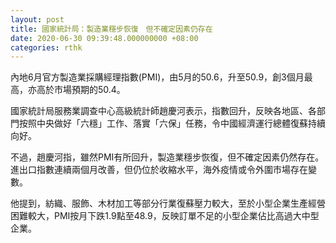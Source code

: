 ```yaml
---
layout: post
title: 國家統計局：製造業穩步恢復　但不確定因素仍存在
date: 2020-06-30 09:39:48.000000000 +08:00
categories: rthk
---
```


內地6月官方製造業採購經理指數(PMI)，由5月的50.6，升至50.9，創3個月最高，亦高於市場預期的50.4。

國家統計局服務業調查中心高級統計師趙慶河表示，指數回升，反映各地區、各部門按照中央做好「六穩」工作、落實「六保」任務，令中國經濟運行總體復蘇持續向好。

不過，趙慶河指，雖然PMI有所回升，製造業穩步恢復，但不確定因素仍然存在。進出口指數連續兩個月改善，但仍位於收縮水平，海外疫情或令外圍市場存在變數。

他提到，紡織、服飾、木材加工等部分行業復蘇壓力較大，至於小型企業生產經營困難較大，PMI按月下跌1.9點至48.9，反映訂單不足的小型企業佔比高過大中型企業。

